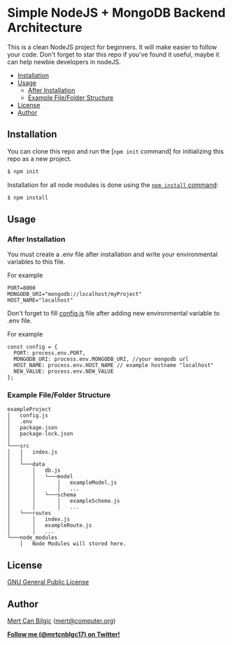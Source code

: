 # Simple NodeJS + MongoDB Backend Architecture


This is a clean NodeJS project for beginners. It will make easier to follow your code. Don't forget to star this repo if you've found it useful, maybe it can help newbie developers in nodeJS.



* [Installation](#installation)
* [Usage](#usage)
  * [After Installation](#after-installation)
  * [Example File/Folder Structure](#example-file-folder-structure)
* [License](#license)
* [Author](#author)

## Installation

You can clone this repo and run the [`npm init` command] for initializing this repo as a new project.


```sh
$ npm init
```


Installation for all node modules is done using the [`npm install` command](https://docs.npmjs.com/getting-started/installing-npm-packages-locally):

```sh
$ npm install
```

## Usage

### After Installation

You must create a .env file after installation and write your environmental variables to this file.

For example

```
PORT=8000
MONGODB_URI="mongodb://localhost/myProject"
HOST_NAME="localhost"
```

Don't forget to fill [config.js](https://github.com/mertcb/simple-node-mongo-architecture/blob/master/config.js) file after adding new environmental variable to .env file.

For example

```
const config = {
  PORT: process.env.PORT,
  MONGODB_URI: process.env.MONGODB_URI, //your mongodb url
  HOST_NAME: process.env.HOST_NAME // example hostname "localhost"
  NEW_VALUE: process.env.NEW_VALUE
};
```
### Example File/Folder Structure

```
exampleProject
│   config.js
│   .env   
│   package.json
│   package-lock.json
│
└───src
│   │   index.js
│   │
│   └───data
│       │   db.js
│       │   └───model
│       │       │   exampleModel.js
│       │       │   ...
│       │   └───schema
│       │       │   exampleSchema.js
│       │       │   ...
│   └───routes
│       │   index.js
│       │   exampleRoute.js
│       │   ...
└───node_modules
    │   Node Modules will stored here.
```


## License

[GNU General Public License](https://www.gnu.org/licenses/gpl-3.0.html)

## Author

[Mert Can Bilgiç](https://github.com/mertcb) ([mert@computer.org](mailto:mert@computer.org))

**[Follow me (@mrtcnblgc17) on Twitter!](https://twitter.com/intent/user?screen_name=mrtcnblgc17)**
